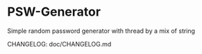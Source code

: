 # PSW-Generator

Simple random password generator with thread by a mix of string 

CHANGELOG: doc/CHANGELOG.md
